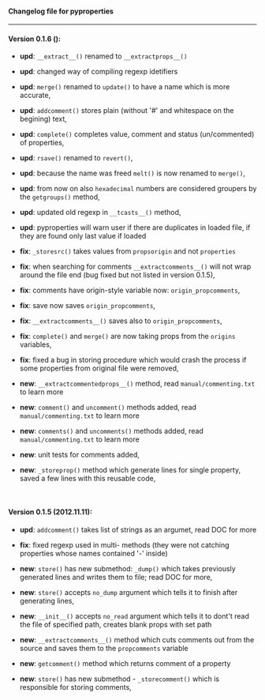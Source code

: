 #### Changelog file for pyproperties

------------------------------------------------

#### Version 0.1.6 ():

* __upd__:  ```__extract__()``` renamed to ```__extractprops__()```
* __upd__:  changed way of compiling regexp idetifiers
* __upd__:  ```merge()``` renamed to ```update()``` to have a name which is more accurate,
* __upd__:  ```addcomment()``` stores plain (without '#' and whitespace on the begining) text,
* __upd__:  ```complete()``` completes value, comment and status (un/commented) of properties, 
* __upd__:  ```rsave()``` renamed to ```revert()```, 
* __upd__:  because the name was freed ```melt()``` is now renamed to ```merge()```, 
* __upd__:  from now on also ```hexadecimal``` numbers are considered groupers by the ```getgroups()``` method, 
* __upd__:  updated old regexp in ```__tcasts__()``` method, 
* __upd__:  pyproperties will warn user if there are duplicates in loaded file, if they are found only last value if loaded


* __fix__:  ```_storesrc()``` takes values from ```propsorigin``` and not ```properties```
* __fix__:  when searching for comments ```__extractcomments__()``` will not wrap around the file end 
    (bug fixed but not listed in version 0.1.5),
* __fix__:  comments have origin-style variable now: ```origin_propcomments```, 
* __fix__:  save now saves ```origin_propcomments```, 
* __fix__:  ```__extractcomments__()``` saves also to ```origin_propcomments```, 
* __fix__:  ```complete()``` and ```merge()``` are now taking props from the ```origins``` variables, 
* __fix__:  fixed a bug in storing procedure which would crash the process if some properties from original file were removed, 


* __new__:  ```__extractcommentedprops__()``` method, read ```manual/commenting.txt``` to learn more
* __new__:  ```comment()``` and ```uncomment()``` methods added, read ```manual/commenting.txt``` to learn more
* __new__:  ```comments()``` and ```uncomments()``` methods added, read ```manual/commenting.txt``` to learn more
* __new__:  unit tests for comments added,
* __new__:  ```_storeprop()``` method which generate lines for single property, saved a few lines with this reusable code,

&nbsp; 

#### Version 0.1.5 (2012.11.11):

* __upd__:  ```addcomment()``` takes list of strings as an argumet, read DOC for more


* __fix__:  fixed regexp used in multi- methods (they were not catching properties whose names contained '-' inside)


* __new__:  ```store()``` has new submethod: ```_dump()``` which takes previously generated lines and writes them to file; read DOC for more,
* __new__:  ```store()``` accepts ```no_dump``` argument which tells it to finish after generating lines,
* __new__:  ```__init__()``` accepts ```no_read``` argument which tells it to dont't read the file of specified path, creates blank props with set path
* __new__:  ```__extractcomments__()``` method which cuts comments out from the source and saves them to the ```propcomments``` variable
* __new__:  ```getcomment()``` method which returns comment of a property
* __new__:  ```store()``` has new submethod - ```_storecomment()``` which is responsible for storing comments,
